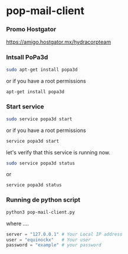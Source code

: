 # pop-mail-client

### Promo Hostgator
https://amigo.hostgator.mx/hydracorpteam

### Intsall PoPa3d

```bash
sudo apt-get install popa3d
```
or if you have a root permissions 
```bash
apt-get install popa3d
```
### Start service
```bash
sudo service popa3d start
``` 
or if you have a root permissions
```bash
service popa3d start
```
let's verify that this service is running now.
```bash
sudo service popa3d status
```
or
```bah
service popa3d status
```
### Running de python script

```bash
python3 pop-mail-client.py
```
where ....
```python
server = "127.0.0.1" # Your Local IP address
user = "equinockx"   # Your user
password = "example" # your password
```
